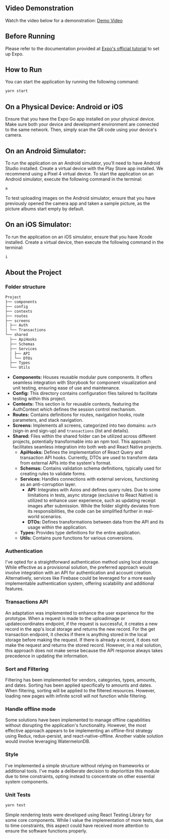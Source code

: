 ## Video Demonstration

Watch the video below for a demonstration: [Demo Video](https://drive.google.com/file/d/1sVljrfY6JHF0QNTD7eNR2lMfvEJF0NVq/view?usp=sharing)

## Before Running

Please refer to the documentation provided at [Expo's official tutorial](https://docs.expo.dev/tutorial/create-your-first-app/) to set up Expo.

## How to Run

You can start the application by running the following command:

```bash
yarn start
```

## On a Physical Device: Android or iOS

Ensure that you have the Expo Go app installed on your physical device. Make sure both your device and development environment are connected to the same network. Then, simply scan the QR code using your device's camera.

## On an Android Simulator:

To run the application on an Android simulator, you'll need to have Android Studio installed. Create a virtual device with the Play Store app installed. We recommend using a Pixel 4 virtual device. To start the application on an Android simulator, execute the following command in the terminal:

```bash
a
```

To test uploading images on the Android simulator, ensure that you have previously opened the camera app and taken a sample picture, as the picture albums start empty by default.

## On an iOS Simulator:

To run the application on an iOS simulator, ensure that you have Xcode installed. Create a virtual device, then execute the following command in the terminal:

```bash
i
```

## About the Project

### Folder structure

```bash
Project
├── components
├── config
├── contexts
├── routes
├── screens
│ ├── Auth
│ └── Transactions
└── shared
  ├── ApiHooks
  ├── Schemas
  ├── Services
  │ ├── API
  │ └── DTOs
  ├── Types
  └── Utils
```

- **Components:** Houses reusable modular pure components. It offers seamless integration with Storybook for component visualization and unit testing, ensuring ease of use and maintenance.
- **Config:** This directory contains configuration files tailored to facilitate testing within this project.
- **Contexts:** This section is for reusable contexts, featuring the AuthContext which defines the session control mechanism.
- **Routes:** Contains definitions for routes, navigation hooks, route parameters, and stack navigation.
- **Screens:** Implements all screens, categorized into two domains: `auth` (sign-in and sign-up) and `transactions` (list and details).
- **Shared:** Files within the shared folder can be utilized across different projects, potentially transformable into an npm tool. This approach facilitates seamless integration into both web and React Native projects.
  - **ApiHooks:** Defines the implementation of React Query and transaction API hooks. Currently, DTOs are used to transform data from external APIs into the system's format.
  - **Schemas:** Contains validation schema definitions, typically used for creating rules to validate forms.
  - **Services:** Handles connections with external services, functioning as an anti-corruption layer.
    - **API:** Integrates with Axios and defines query rules. Due to some limitations in tests, async storage (exclusive to React Native) is utilized to enhance user experience, such as updating receipt images after submission. While the folder slightly deviates from its responsibilities, the code can be simplified further in real-world scenarios.
    - **DTOs:** Defines transformations between data from the API and its usage within the application.
  - **Types:** Provides type definitions for the entire application.
  - **Utils:** Contains pure functions for various conversions.

### Authentication

I've opted for a straightforward authentication method using local storage. While effective as a provisional solution, the preferred approach would involve integration with an API for authentication and account creation. Alternatively, services like Firebase could be leveraged for a more easily implementable authentication system, offering scalability and additional features.

### Transactions API

An adaptation was implemented to enhance the user experience for the prototype. When a request is made to the uploadimage or updatecoordinates endpoint, if the request is successful, it creates a new record in the app's local storage and returns the new record. For the get transaction endpoint, it checks if there is anything stored in the local storage before making the request. If there is already a record, it does not make the request and returns the stored record. However, in a real solution, this approach does not make sense because the API response always takes precedence in updating the information.

### Sort and Filtering

Filtering has been implemented for vendors, categories, types, amounts, and dates. Sorting has been applied specifically to amounts and dates. When filtering, sorting will be applied to the filtered resources. However, loading new pages with infinite scroll will not function while filtering.

### Handle offline mode

Some solutions have been implemented to manage offline capabilities without disrupting the application's functionality. However, the most effective approach appears to be implementing an offline-first strategy using Redux, redux-persist, and react-native-offline. Another viable solution would involve leveraging WatermelonDB.

### Style

I've implemented a simple structure without relying on frameworks or additional tools. I've made a deliberate decision to deprioritize this module due to time constraints, opting instead to concentrate on other essential system components.

### Unit Tests

```bash
yarn test
```

Simple rendering tests were developed using React Testing Library for some core components. While I value the implementation of more tests, due to time constraints, this aspect could have received more attention to ensure the software functions properly.
